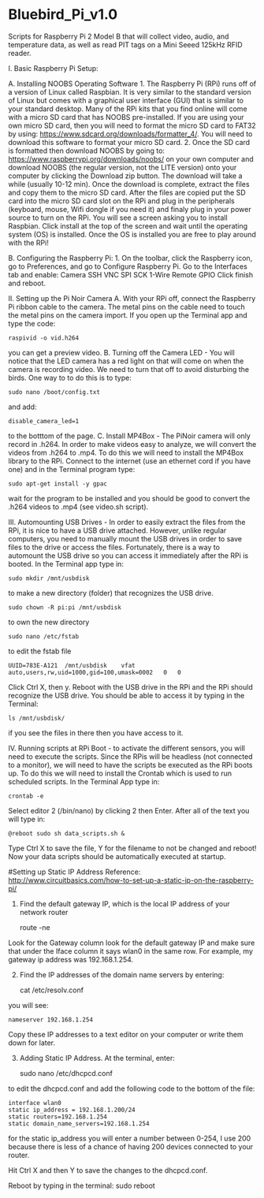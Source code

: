 # Bluebird_Pi_v1.0
Scripts for Raspberry Pi 2 Model B that will collect video, audio, and temperature data, as well as read PIT tags on a Mini Seeed 125kHz RFID reader.


I. Basic Raspberry Pi Setup:

  A. Installing NOOBS Operating Software
    1. The Raspberry Pi (RPi) runs off of a version of Linux called Raspbian. It is very similar to the standard version of Linux but comes with a graphical user interface (GUI) that is similar to your standard desktop. Many of the RPi kits that you find online will come with a micro SD card that has NOOBS pre-installed. If you are using your own micro SD card, then you will need to format the micro SD card to FAT32 by using: https://www.sdcard.org/downloads/formatter_4/. You will need to download this software to format your micro SD card.
    2. Once the SD card is formatted then download NOOBS by going to: https://www.raspberrypi.org/downloads/noobs/ on your own computer and download NOOBS (the regular version, not the LITE version) onto your computer by clicking the Download zip button. The download will take a while (usually 10-12 min).
    Once the download is complete, extract the files and copy them to the micro SD card.
    After the files are copied put the SD card into the micro SD card slot on the RPi and plug in the peripherals (keyboard, mouse, Wifi dongle if you need it) and finaly plug in your power source to turn on the RPi.
    You will see a screen asking you to install Raspbian. Click install at the top of the screen and wait until the operating system (OS) is installed.
    Once the OS is installed you are free to play around with the RPi!
  
  B. Configuring the Raspberry Pi:
    1. On the toolbar, click the Raspberry icon, go to Preferences, and go to Configure Raspberry Pi. Go to the Interfaces tab and enable:
			Camera
			SSH
			VNC
			SPI
			SCK
			1-Wire
			Remote GPIO
		Click finish and reboot.

II. Setting up the Pi Noir Camera
	A. With your RPi off, connect the Raspberry Pi ribbon cable to the camera. The metal pins on the cable need to touch the metal pins on the camera import. If you open up the Terminal app and type the code:
	
	raspivid -o vid.h264
	
you can get a preview video.
B. Turning off the Camera LED - You will notice that the LED camera has a red light on that will come on when the camera is recording video. We need to turn that off to avoid disturbing the birds. One way to to do this is to type:
	
	sudo nano /boot/config.txt
and add:
	
	disable_camera_led=1
to the botttom of the page.
	C. Install MP4Box - The PiNoir camera will only record in .h264. In order to make videos easy to analyze, we will convert the videos from .h264 to .mp4. To do this we will need to install the MP4Box library to the RPi. Connect to the internet (use an ethernet cord if you have one) and in the Terminal program type:
	
	sudo apt-get install -y gpac
wait for the program to be installed and you should be good to convert the .h264 videos to .mp4 (see video.sh script).

III. Automounting USB Drives - In order to easily extract the files from the RPi, it is nice to have a USB drive attached. However, unlike regular computers, you need to manually mount the USB drives in order to save files to the drive or access the files. Fortunately, there is a way to automount the USB drive so you can access it immediately after the RPi is booted.
	In the Terminal app type in:
	
	sudo mkdir /mnt/usbdisk
to make a new directory (folder) that recognizes the USB drive.

	sudo chown -R pi:pi /mnt/usbdisk
to own the new directory

	sudo nano /etc/fstab
to edit the fstab file

	UUID=783E-A121	/mnt/usbdisk	vfat	auto,users,rw,uid=1000,gid=100,umask=0002	0	0
Click Ctrl X, then y. Reboot with the USB drive in the RPi and the RPi should recognize the USB drive. You should be able to access it by typing in the Terminal:

	ls /mnt/usbdisk/
if you see the files in there then you have access to it.

IV. Running scripts at RPi Boot - to activate the different sensors, you will need to execute the scripts. Since the RPis will be headless (not connected to a monitor), we will need to have the scripts be executed as the RPi boots up. To do this we will need to install the Crontab which is used to run scheduled scripts. In the Terminal App type in:

	crontab -e
Select editor 2 (/bin/nano) by clicking 2 then Enter. After all of the text you will type in:

	@reboot sudo sh data_scripts.sh &

Type Ctrl X to save the file, Y for the filename to not be changed and reboot! Now your data scripts should be automatically executed at startup.

#Setting up Static IP Address
Reference: http://www.circuitbasics.com/how-to-set-up-a-static-ip-on-the-raspberry-pi/

1. Find the default gateway IP, which is the local IP address of your network router
	
	route -ne
	
Look for the Gateway column look for the default gateway IP and make sure that under the Iface column it says wlan0 in the same row. For example, my gateway ip address was 192.168.1.254.

2. Find the IP addresses of the domain name servers by entering:

	cat /etc/resolv.conf
	
you will see:
	
	nameserver 192.168.1.254
	
Copy these IP addresses to a text editor on your computer or write them down for later.

3. Adding Static IP Address. At the terminal, enter:
	
	sudo nano /etc/dhcpcd.conf

to edit the dhcpcd.conf and add the following code to the bottom of the file:
	
	interface wlan0
	static ip_address = 192.168.1.200/24
	static routers=192.168.1.254
	static domain_name_servers=192.168.1.254
for the 	static ip_address	you will enter a number between 0-254, I use 200 because there is less of a chance of having 200 devices connected to your router.

Hit Ctrl X and then Y to save the changes to the dhcpcd.conf. 

Reboot by typing in the terminal:
	sudo reboot
